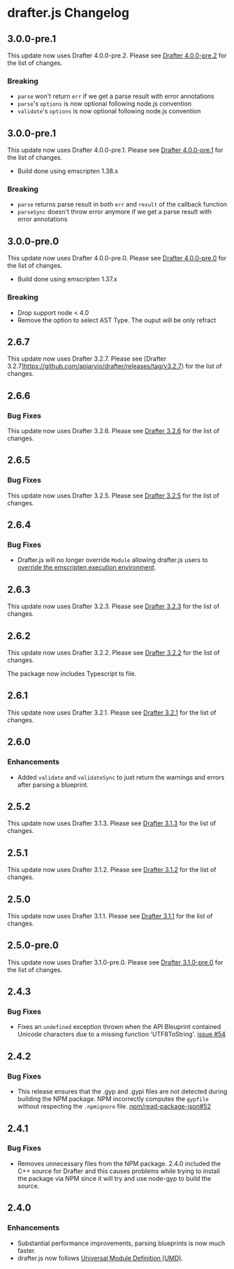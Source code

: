 # drafter.js Changelog

## 3.0.0-pre.1

This update now uses Drafter 4.0.0-pre.2. Please see [Drafter
4.0.0-pre.2](https://github.com/apiaryio/drafter/releases/tag/v4.0.0-pre.2) for
the list of changes.

### Breaking

- `parse` won't return `err` if we get a parse result with error annotations
- `parse`'s `options` is now optional following node.js convention
- `validate`'s `options` is now optional following node.js convention

## 3.0.0-pre.1

This update now uses Drafter 4.0.0-pre.1. Please see [Drafter
4.0.0-pre.1](https://github.com/apiaryio/drafter/releases/tag/v4.0.0-pre.1) for
the list of changes.

- Build done using emscripten 1.38.x

### Breaking

- `parse` returns parse result in both `err` and `result` of the callback function
- `parseSync` doesn't throw error anymore if we get a parse result with error annotations

## 3.0.0-pre.0

This update now uses Drafter 4.0.0-pre.0. Please see [Drafter
4.0.0-pre.0](https://github.com/apiaryio/drafter/releases/tag/v4.0.0-pre.0) for
the list of changes.

- Build done using emscripten 1.37.x

### Breaking

- Drop support node < 4.0
- Remove the option to select AST Type. The ouput will be only refract

## 2.6.7

This update now uses Drafter 3.2.7. Please see [Drafter
3.2.7]https://github.com/apiaryio/drafter/releases/tag/v3.2.7) for
the list of changes.

## 2.6.6

### Bug Fixes

This update now uses Drafter 3.2.6. Please see [Drafter
3.2.6](https://github.com/apiaryio/drafter/releases/tag/v3.2.6) for
the list of changes.

## 2.6.5

### Bug Fixes

This update now uses Drafter 3.2.5. Please see [Drafter
3.2.5](https://github.com/apiaryio/drafter/releases/tag/v3.2.5) for
the list of changes.

## 2.6.4

### Bug Fixes

- Drafter.js will no longer override `Module` allowing drafter.js users to
  [override the emscripten execution
  environment](https://kripken.github.io/emscripten-site/docs/api_reference/module.html#overriding-execution-environment).


## 2.6.3

This update now uses Drafter 3.2.3. Please see [Drafter
3.2.3](https://github.com/apiaryio/drafter/releases/tag/v3.2.3) for
the list of changes.

## 2.6.2

This update now uses Drafter 3.2.2. Please see [Drafter
3.2.2](https://github.com/apiaryio/drafter/releases/tag/v3.2.2) for
the list of changes.

The package now includes Typescript ts file.

## 2.6.1

This update now uses Drafter 3.2.1. Please see [Drafter
3.2.1](https://github.com/apiaryio/drafter/releases/tag/v3.2.1) for
the list of changes.

## 2.6.0

### Enhancements

- Added `validate` and `validateSync` to just return the warnings and errors
  after parsing a blueprint.

## 2.5.2

This update now uses Drafter 3.1.3. Please see [Drafter
3.1.3](https://github.com/apiaryio/drafter/releases/tag/v3.1.3) for
the list of changes.

## 2.5.1

This update now uses Drafter 3.1.2. Please see [Drafter
3.1.2](https://github.com/apiaryio/drafter/releases/tag/v3.1.2) for
the list of changes.

## 2.5.0

This update now uses Drafter 3.1.1. Please see [Drafter
3.1.1](https://github.com/apiaryio/drafter/releases/tag/v3.1.1) for
the list of changes.

## 2.5.0-pre.0

This update now uses Drafter 3.1.0-pre.0. Please see [Drafter
3.1.0-pre.0](https://github.com/apiaryio/drafter/releases/tag/v3.1.0-pre.0) for
the list of changes.

## 2.4.3

### Bug Fixes

- Fixes an `undefined` exception thrown when the API Bleuprint
  contained Unicode characters due to a missing function 'UTF8ToString'.
  [issue #54](https://github.com/apiaryio/drafter.js/issues/54)


## 2.4.2

### Bug Fixes

- This release ensures that the .gyp and .gypi files are not detected during
  building the NPM package. NPM incorrectly computes the `gypfile` without
  respecting the `.npmignore` file.
  [npm/read-package-json#52](https://github.com/npm/read-package-json/pull/52)


## 2.4.1

### Bug Fixes

- Removes unnecessary files from the NPM package. 2.4.0 included the C++ source
  for Drafter and this causes problems while trying to install the package via
  NPM since it will try and use node-gyp to build the source.


## 2.4.0

### Enhancements

- Substantial performance improvements, parsing blueprints is now much faster.
- drafter.js now follows [Universal Module Definition (UMD)](https://github.com/umdjs/umd).
